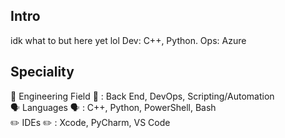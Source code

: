 ## Intro
idk what to but here yet lol
Dev: C++, Python. Ops: Azure

## Speciality
🧠 Engineering Field 🧠 : Back End, DevOps, Scripting/Automation
<br>
🗣️ Languages 🗣️ : C++, Python, PowerShell, Bash
<br>
✏️ IDEs ✏️ : Xcode, PyCharm, VS Code
